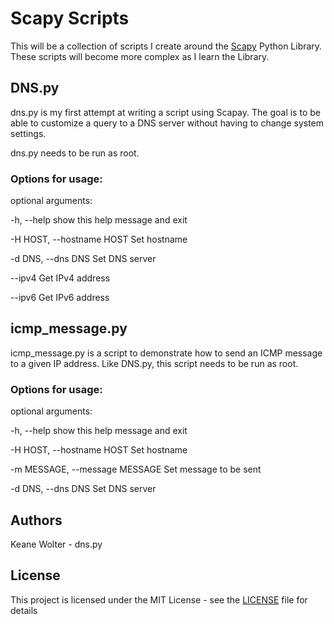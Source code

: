 # Scapy Scripts
This will be a collection of scripts I create around the [Scapy](https://scapy.net/) Python Library. These scripts will become more complex as I learn the Library.

## DNS.py
dns.py is my first attempt at writing a script using Scapay. The goal is to be able to customize a query to a DNS server without having to change system settings.

dns.py needs to be run as root.

### Options for usage:

optional arguments:

  -h, --help            show this help message and exit

  -H HOST, --hostname HOST Set hostname

  -d DNS, --dns DNS     Set DNS server

  --ipv4                Get IPv4 address

  --ipv6                Get IPv6 address

## icmp\_message.py
icmp\_message.py is a script to demonstrate how to send an ICMP message to a given IP address. Like DNS.py, this script needs to be run as root.

### Options for usage:

optional arguments:

  -h, --help            show this help message and exit

  -H HOST, --hostname HOST Set hostname

  -m MESSAGE, --message MESSAGE Set message to be sent

  -d DNS, --dns DNS     Set DNS server

## Authors
Keane Wolter - dns.py

## License
This project is licensed under the MIT License - see the [LICENSE](LICENSE) file for details
